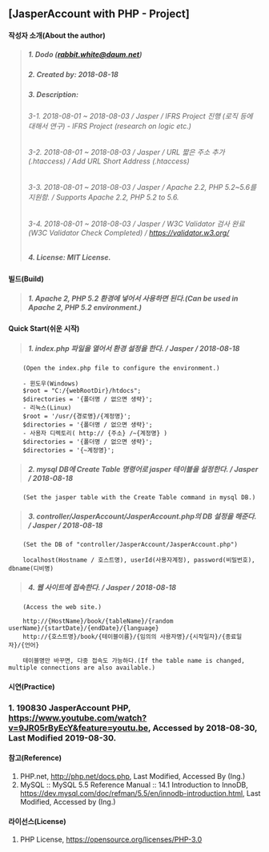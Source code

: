## [JasperAccount with PHP - Project]

#### 작성자 소개(About the author)
> ##### 1. Dodo (rabbit.white@daum.net)
> ##### 2. Created by: 2018-08-18
> ##### 3. Description: 
> ###### 3-1. 2018-08-01 ~ 2018-08-03 / Jasper / IFRS Project 진행 (로직 등에 대해서 연구) - IFRS Project (research on logic etc.)
> ###### 3-2. 2018-08-01 ~ 2018-08-03 / Jasper / URL 짧은 주소 추가(.htaccess) / Add URL Short Address (.htaccess)
> ###### 3-3. 2018-08-01 ~ 2018-08-03 / Jasper / Apache 2.2, PHP 5.2~5.6를 지원함. / Supports Apache 2.2, PHP 5.2 to 5.6.
> ###### 3-4. 2018-08-01 ~ 2018-08-03 / Jasper / W3C Validator 검사 완료(W3C Validator Check Completed) / https://validator.w3.org/
> ##### 4. License: MIT License.

#### 빌드(Build)
> ##### 1. Apache 2, PHP 5.2 환경에 넣어서 사용하면 된다.(Can be used in Apache 2, PHP 5.2 environment.)

#### Quick Start(쉬운 시작)
> ##### 1. index.php 파일을 열어서 환경 설정을 한다. / Jasper / 2018-08-18
        (Open the index.php file to configure the environment.)
        
        - 윈도우(Windows)
        $root = "C:/{webRootDir}/htdocs";
        $directories = '{폴더명 / 없으면 생략}';
        - 리눅스(Linux)        
        $root = '/usr/{경로명}/{계정명}';
        $directories = '{폴더명 / 없으면 생략}';
        - 사용자 디렉토리( http:// {주소} /~{계정명} )
        $directories = '{폴더명 / 없으면 생략}';
        $directories = '{~계정명}';
       
> ##### 2. mysql DB에 Create Table 명령어로 jasper 테이블을 설정한다. / Jasper / 2018-08-18
        (Set the jasper table with the Create Table command in mysql DB.)
        
> ##### 3. controller/JasperAccount/JasperAccount.php의 DB 설정을 해준다. / Jasper / 2018-08-18
        (Set the DB of "controller/JasperAccount/JasperAccount.php")
        
        localhost(Hostname / 호스트명), userId(사용자계정), password(비밀번호), dbname(디비명)
        
> ##### 4. 웹 사이트에 접속한다. / Jasper / 2018-08-18
        (Access the web site.)

        http://{HostName}/book/{tableName}/{random userName}/{startDate}/{endDate}/{language}
        http://{호스트명}/book/{테이블이름}/{임의의 사용자명}/{시작일자}/{종료일자}/{언어}
        
        테이블명만 바꾸면, 다중 접속도 가능하다.(If the table name is changed, multiple connections are also available.)

#### 시연(Practice)
### 1. 190830 JasperAccount PHP, https://www.youtube.com/watch?v=9JR05rByEcY&feature=youtu.be, Accessed by 2018-08-30, Last Modified 2019-08-30.


#### 참고(Reference)

1. PHP.net, http://php.net/docs.php, Last Modified, Accessed By (Ing.)
2. MySQL :: MySQL 5.5 Reference Manual :: 14.1 Introduction to InnoDB, https://dev.mysql.com/doc/refman/5.5/en/innodb-introduction.html, Last Modified, Accessed by (Ing.)

#### 라이선스(License)

1. PHP License, https://opensource.org/licenses/PHP-3.0
